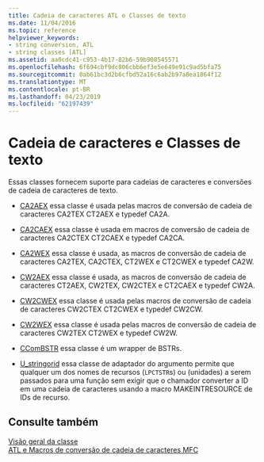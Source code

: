 ```yaml
---
title: Cadeia de caracteres ATL e Classes de texto
ms.date: 11/04/2016
ms.topic: reference
helpviewer_keywords:
- string conversion, ATL
- string classes [ATL]
ms.assetid: aa0cdc41-c953-4b17-82b6-59b908545571
ms.openlocfilehash: 6f694cbf9dc806cbb6ef3e5e649e91c9ad5bfa75
ms.sourcegitcommit: 0ab61bc3d2b6cfbd52a16c6ab2b97a8ea1864f12
ms.translationtype: MT
ms.contentlocale: pt-BR
ms.lasthandoff: 04/23/2019
ms.locfileid: "62197439"
---
```

# <a name="string-and-text-classes"></a>Cadeia de caracteres e Classes de texto

Essas classes fornecem suporte para cadeias de caracteres e conversões de cadeia de caracteres de texto.

- [CA2AEX](../atl/reference/ca2aex-class.md) essa classe é usada pelas macros de conversão de cadeia de caracteres CA2TEX CT2AEX e typedef CA2A.

- [CA2CAEX](../atl/reference/ca2caex-class.md) essa classe é usada em macros de conversão de cadeia de caracteres CA2CTEX CT2CAEX e typedef CA2CA.

- [CA2WEX](../atl/reference/ca2wex-class.md) essa classe é usada, as macros de conversão de cadeia de caracteres CA2TEX, CA2CTEX, CT2WEX e CT2CWEX e typedef CA2W.

- [CW2AEX](../atl/reference/cw2aex-class.md) essa classe é usada, as macros de conversão de cadeia de caracteres CT2AEX, CW2TEX, CW2CTEX e CT2CAEX e typedef CW2A.

- [CW2CWEX](../atl/reference/cw2cwex-class.md) essa classe é usada pelas macros de conversão de cadeia de caracteres CW2CTEX CT2CWEX e typedef CW2CW.

- [CW2WEX](../atl/reference/cw2wex-class.md) essa classe é usada pelas macros de conversão de cadeia de caracteres CW2TEX CT2WEX e typedef CW2W.

- [CComBSTR](../atl/reference/ccombstr-class.md) essa classe é um wrapper de BSTRs.

- [U_stringorid](../atl/reference/u-stringorid-class.md) essa classe de adaptador do argumento permite que qualquer um dos nomes de recursos (`LPCTSTR`s) ou (unidades) a serem passados para uma função sem exigir que o chamador converter a ID em uma cadeia de caracteres usando a macro MAKEINTRESOURCE de IDs de recurso.

## <a name="see-also"></a>Consulte também

[Visão geral da classe](../atl/atl-class-overview.md)<br/>
[ATL e Macros de conversão de cadeia de caracteres MFC](reference/string-conversion-macros.md)
